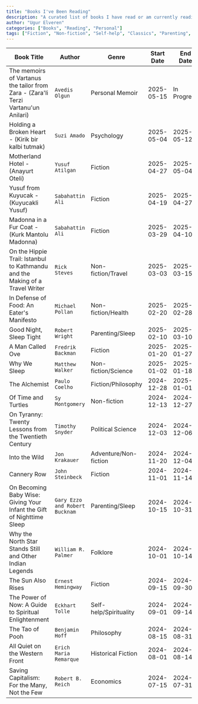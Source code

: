 ```yaml
---
title: "Books I've Been Reading"
description: "A curated list of books I have read or am currently reading, along with details like genres, authors, and reading timelines."
author: "Ugur Elveren"
categories: ["Books", "Reading", "Personal"]
tags: ["Fiction", "Non-fiction", "Self-help", "Classics", "Parenting", "Sleep"]
---
```


| Book Title                                            | Author                     | Genre                   | Start Date  | End Date   |
|-------------------------------------------------------|----------------------------|-------------------------|-------------|------------|
| The memoirs of Vartanus the tailor from Zara - (Zara'li Terzi Vartanu'un Anilari) | `Avedis Olgun`|  Personal Memoir| 2025-05-15 | In Progress |
| Holding a Broken Heart - (Kirik bir kalbi tutmak)     | `Suzi Amado`               | Psychology              | 2025-05-04  | 2025-05-12 |
| Motherland Hotel - (Anayurt Oteli)                    | `Yusuf Atilgan`            | Fiction                 | 2025-04-27  | 2025-05-04 |
| Yusuf from Kuyucak - (Kuyucakli Yusuf)                | `Sabahattin Ali`           | Fiction                 | 2025-04-19  | 2025-04-27 |
| Madonna in a Fur Coat - (Kurk Mantolu Madonna)        | `Sabahattin Ali`           | Fiction                 | 2025-03-29  | 2025-04-10 |
| On the Hippie Trail: Istanbul to Kathmandu and the Making of a Travel Writer | `Rick Steves` | Non-fiction/Travel | 2025-03-03| 2025-03-15|
| In Defense of Food: An Eater's Manifesto	            | `Michael Pollan`           | Non-fiction/Health      | 2025-02-20  | 2025-02-28 |
| Good Night, Sleep Tight	                            | `Robert Wright`            | Parenting/Sleep         | 2025-02-10  | 2025-03-10|
| A Man Called Ove                                      | `Fredrik Backman`          | Fiction                 | 2025-01-20  | 2025-01-27 |
| Why We Sleep                                          | `Matthew Walker`           | Non-fiction/Science     | 2025-01-02  | 2025-01-18 |
| The Alchemist                                         | `Paulo Coelho`             | Fiction/Philosophy      | 2024-12-28  | 2025-01-01 |
| Of Time and Turtles                                   | `Sy Montgomery`            | Non-fiction             | 2024-12-13  | 2024-12-27 |
| On Tyranny: Twenty Lessons from the Twentieth Century | `Timothy Snyder`           | Political Science       | 2024-12-03  | 2024-12-06 |
| Into the Wild                                         | `Jon Krakauer`             | Adventure/Non-fiction   | 2024-11-20  | 2024-12-04 |
| Cannery Row                                           | `John Steinbeck`           | Fiction                 | 2024-11-01  | 2024-11-14 |
| On Becoming Baby Wise: Giving Your Infant the Gift of Nighttime Sleep | `Gary Ezzo and Robert Bucknam` | Parenting/Sleep   | 2024-10-15 | 2024-10-31 |
| Why the North Star Stands Still and Other Indian Legends | `William R. Palmer`     | Folklore                | 2024-10-01  | 2024-10-14 |
| The Sun Also Rises                                    | `Ernest Hemingway`         | Fiction                 | 2024-09-15  | 2024-09-30 |
| The Power of Now: A Guide to Spiritual Enlightenment  | `Eckhart Tolle`            | Self-help/Spirituality  | 2024-09-01  | 2024-09-14 |
| The Tao of Pooh                                       | `Benjamin Hoff`            | Philosophy              | 2024-08-15  | 2024-08-31 |
| All Quiet on the Western Front                        | `Erich Maria Remarque`     | Historical Fiction      | 2024-08-01  | 2024-08-14 |
| Saving Capitalism: For the Many, Not the Few          | `Robert B. Reich`          | Economics               | 2024-07-15  | 2024-07-31 |